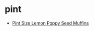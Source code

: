 # pint

 * [Pint Size Lemon Poppy Seed Muffins](../index/p/pint-size-lemon-poppy-seed-muffins-352536.json)
